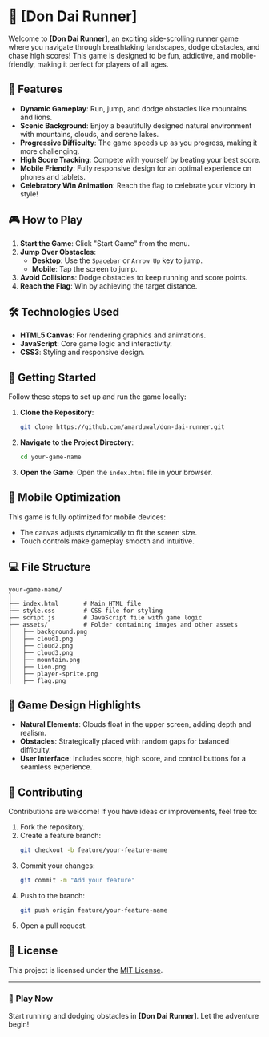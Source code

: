 # 🏃 **[Don Dai Runner]**

Welcome to **[Don Dai Runner]**, an exciting side-scrolling runner game where you navigate through breathtaking landscapes, dodge obstacles, and chase high scores! This game is designed to be fun, addictive, and mobile-friendly, making it perfect for players of all ages.

## 🌟 **Features**

- **Dynamic Gameplay**: Run, jump, and dodge obstacles like mountains and lions.
- **Scenic Background**: Enjoy a beautifully designed natural environment with mountains, clouds, and serene lakes.
- **Progressive Difficulty**: The game speeds up as you progress, making it more challenging.
- **High Score Tracking**: Compete with yourself by beating your best score.
- **Mobile Friendly**: Fully responsive design for an optimal experience on phones and tablets.
- **Celebratory Win Animation**: Reach the flag to celebrate your victory in style!

## 🎮 **How to Play**

1. **Start the Game**: Click "Start Game" from the menu.
2. **Jump Over Obstacles**:
   - **Desktop**: Use the `Spacebar` or `Arrow Up` key to jump.
   - **Mobile**: Tap the screen to jump.
3. **Avoid Collisions**: Dodge obstacles to keep running and score points.
4. **Reach the Flag**: Win by achieving the target distance.

## 🛠️ **Technologies Used**

- **HTML5 Canvas**: For rendering graphics and animations.
- **JavaScript**: Core game logic and interactivity.
- **CSS3**: Styling and responsive design.

## 🚀 **Getting Started**

Follow these steps to set up and run the game locally:

1. **Clone the Repository**:
   ```bash
   git clone https://github.com/amarduwal/don-dai-runner.git
   ```
2. **Navigate to the Project Directory**:
   ```bash
   cd your-game-name
   ```
3. **Open the Game**:
   Open the `index.html` file in your browser.

## 📱 **Mobile Optimization**

This game is fully optimized for mobile devices:

- The canvas adjusts dynamically to fit the screen size.
- Touch controls make gameplay smooth and intuitive.

## 💻 **File Structure**

```
your-game-name/
│
├── index.html       # Main HTML file
├── style.css        # CSS file for styling
├── script.js        # JavaScript file with game logic
├── assets/          # Folder containing images and other assets
│   ├── background.png
│   ├── cloud1.png
│   ├── cloud2.png
│   ├── cloud3.png
│   ├── mountain.png
│   ├── lion.png
│   ├── player-sprite.png
│   ├── flag.png
```

## 🎨 **Game Design Highlights**

- **Natural Elements**: Clouds float in the upper screen, adding depth and realism.
- **Obstacles**: Strategically placed with random gaps for balanced difficulty.
- **User Interface**: Includes score, high score, and control buttons for a seamless experience.

## 🤝 **Contributing**

Contributions are welcome! If you have ideas or improvements, feel free to:

1. Fork the repository.
2. Create a feature branch:
   ```bash
   git checkout -b feature/your-feature-name
   ```
3. Commit your changes:
   ```bash
   git commit -m "Add your feature"
   ```
4. Push to the branch:
   ```bash
   git push origin feature/your-feature-name
   ```
5. Open a pull request.

## 📜 **License**

This project is licensed under the [MIT License](LICENSE).

---

### 🌟 **Play Now**

Start running and dodging obstacles in **[Don Dai Runner]**. Let the adventure begin!
